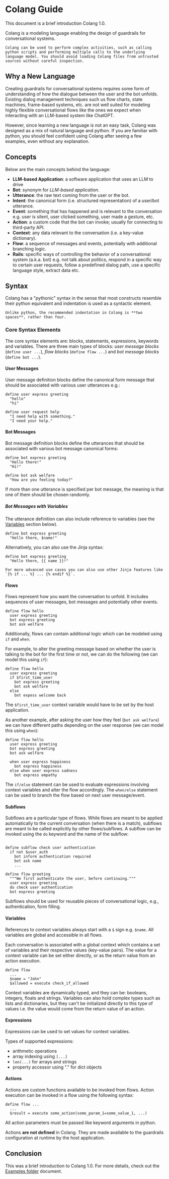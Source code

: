 # Colang Guide

This document is a brief introduction Colang 1.0.

Colang is a modeling language enabling the design of guardrails for conversational systems.

```{warning}
Colang can be used to perform complex activities, such as calling python scripts and performing multiple calls to the underlying language model. You should avoid loading Colang files from untrusted sources without careful inspection.
```

## Why a New Language

Creating guardrails for conversational systems requires some form of understanding of how the dialogue between the user and the bot unfolds. Existing dialog management techniques such us flow charts, state machines, frame-based systems, etc. are not well suited for modeling highly flexible conversational flows like the ones we expect when interacting with an LLM-based system like ChatGPT.

However, since learning a new language is not an easy task, Colang was designed as a mix of natural language and python. If you are familiar with python, you should feel confident using Colang after seeing a few examples, even without any explanation.

## Concepts

Below are the main concepts behind the language:

- **LLM-based Application**: a software application that uses an LLM to drive
- **Bot**: synonym for *LLM-based application*.
- **Utterance**: the raw text coming from the user or the bot.
- **Intent**: the canonical form (i.e. structured representation) of a user/bot utterance.
- **Event**: something that has happened and is relevant to the conversation e.g. user is silent, user clicked something, user made a gesture, etc.
- **Action**: a custom code that the bot can invoke; usually for connecting to third-party API.
- **Context**: any data relevant to the conversation (i.e. a key-value dictionary).
- **Flow**: a sequence of messages and events, potentially with additional branching logic.
- **Rails**: specific ways of controlling the behavior of a conversational system (a.k.a. bot) e.g. not talk about politics, respond in a specific way to certain user requests, follow a predefined dialog path, use a specific language style, extract data etc.

## Syntax

Colang has a "pythonic" syntax in the sense that most constructs resemble their python equivalent and indentation is used as a syntactic element.

```{note}
Unlike python, the recommended indentation in Colang is **two spaces**, rather than four.
```

### Core Syntax Elements

The core syntax elements are: blocks, statements, expressions, keywords and variables. There are three main types of blocks: *user message blocks* (`define user ...`), *flow blocks* (`define flow ...`) and *bot message blocks* (`define bot ...`).

#### User Messages

User message definition blocks define the canonical form message that should be associated with various user utterances e.g.:

```colang
define user express greeting
  "hello"
  "hi"

define user request help
  "I need help with something."
  "I need your help."
```

#### Bot Messages

Bot message definition blocks define the utterances that should be associated with various bot message canonical forms:

```colang
define bot express greeting
  "Hello there!"
  "Hi!"

define bot ask welfare
  "How are you feeling today?"
```

If more than one utterance is specified per bot message, the meaning is that one of them should be chosen randomly.

##### Bot Messages with Variables

The utterance definition can also include reference to variables (see the [Variables](#variables) section below).

```colang
define bot express greeting
  "Hello there, $name!"
```

Alternatively, you can also use the Jinja syntax:

```colang
define bot express greeting
  "Hello there, {{ name }}!"
```

```{note}
For more advanced use cases you can also use other Jinja features like `{% if ... %} ... {% endif %}`.
```

#### Flows

Flows represent how you want the conversation to unfold. It includes sequences of user messages, bot messages and potentially other events.

```colang
define flow hello
  user express greeting
  bot express greeting
  bot ask welfare
```

Additionally, flows can contain additional logic which can be modeled using `if` and `when`.

For example, to alter the greeting message based on whether the user is talking to the bot for the first time or not, we can do the following (we can model this using `if`):

```colang
define flow hello
  user express greeting
  if $first_time_user
    bot express greeting
    bot ask welfare
  else
    bot expess welcome back
```

The `$first_time_user` context variable would have to be set by the host application.

As another example, after asking the user how they feel (`bot ask welfare`) we can have different paths depending on the user response (we can model this using `when`):

```colang
define flow hello
  user express greeting
  bot express greeting
  bot ask welfare

  when user express happiness
    bot express happiness
  else when user express sadness
    bot express empathy
```

The `if/else` statement can be used to evaluate expressions involving context variables and alter the flow accordingly. The `when/else` statement can be used to branch the flow based on next user message/event.

#### Subflows

Subflows are a particular type of flows. While flows are meant to be applied automatically to the current conversation (when there is a match), subflows are meant to be called explicitly by other flows/subflows. A subflow can be invoked using the `do` keyword and the name of the subflow:

```colang

define subflow check user authentication
  if not $user_auth
    bot inform authentication required
    bot ask name
    ...

define flow greeting
  """We first authenticate the user, before continuing."""
  user express greeting
  do check user authentication
  bot express greeting
```

Subflows should be used for reusable pieces of conversational logic, e.g., authentication, form filling.

#### Variables

References to context variables always start with a `$` sign e.g. `$name`. All variables are global and accessible in all flows.

Each conversation is associated with a global context which contains a set of variables and their respective values (key-value pairs). The value for a context variable can be set either directly, or as the return value from an action execution.

```colang
define flow
  ...
  $name = "John"
  $allowed = execute check_if_allowed
```

Context variables are dynamically typed, and they can be: booleans, integers, floats and strings. Variables can also hold complex types such as lists and dictionaries, but they can't be initialized directly to this type of values i.e. the value would come from the return value of an action.

#### Expressions

Expressions can be used to set values for context variables.

Types of supported expressions:

- arithmetic operations
- array indexing using `[...]`
- `len(...)` for arrays and strings
- property accessor using "." for dict objects

#### Actions

Actions are custom functions available to be invoked from flows. Action execution can be invoked in a flow using the following syntax:

```colang
define flow ...
  ...
  $result = execute some_action(some_param_1=some_value_1, ...)
```

All action parameters must be passed like keyword arguments in python.

Actions **are not defined** in Colang. They are made available to the guardrails configuration at runtime by the host application.

## Conclusion

This was a brief introduction to Colang 1.0. For more details, check out the [Examples folder](https://github.com/NVIDIA/NeMo-Guardrails/tree/develop/examples) document.
